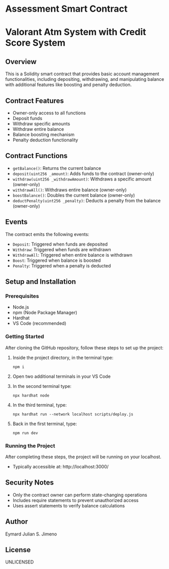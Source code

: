 # Assessment Smart Contract
# Valorant Atm System with Credit Score System

## Overview
This is a Solidity smart contract that provides basic account management functionalities, including depositing, withdrawing, and manipulating balance with additional features like boosting and penalty deduction.

## Contract Features
- Owner-only access to all functions
- Deposit funds
- Withdraw specific amounts
- Withdraw entire balance
- Balance boosting mechanism
- Penalty deduction functionality

## Contract Functions
- `getBalance()`: Returns the current balance
- `deposit(uint256 _amount)`: Adds funds to the contract (owner-only)
- `withdraw(uint256 _withdrawAmount)`: Withdraws a specific amount (owner-only)
- `withdrawAll()`: Withdraws entire balance (owner-only)
- `boostBalance()`: Doubles the current balance (owner-only)
- `deductPenalty(uint256 _penalty)`: Deducts a penalty from the balance (owner-only)

## Events
The contract emits the following events:
- `Deposit`: Triggered when funds are deposited
- `Withdraw`: Triggered when funds are withdrawn
- `WithdrawAll`: Triggered when entire balance is withdrawn
- `Boost`: Triggered when balance is boosted
- `Penalty`: Triggered when a penalty is deducted

## Setup and Installation

### Prerequisites
- Node.js
- npm (Node Package Manager)
- Hardhat
- VS Code (recommended)

### Getting Started
After cloning the GitHub repository, follow these steps to set up the project:

1. Inside the project directory, in the terminal type:
   ```
   npm i
   ```

2. Open two additional terminals in your VS Code

3. In the second terminal type:
   ```
   npx hardhat node
   ```

4. In the third terminal, type:
   ```
   npx hardhat run --network localhost scripts/deploy.js
   ```

5. Back in the first terminal, type:
   ```
   npm run dev
   ```

### Running the Project
After completing these steps, the project will be running on your localhost. 
- Typically accessible at: http://localhost:3000/

## Security Notes
- Only the contract owner can perform state-changing operations
- Includes require statements to prevent unauthorized access
- Uses assert statements to verify balance calculations

## Author
Eymard Julian S. Jimeno

## License
UNLICENSED
